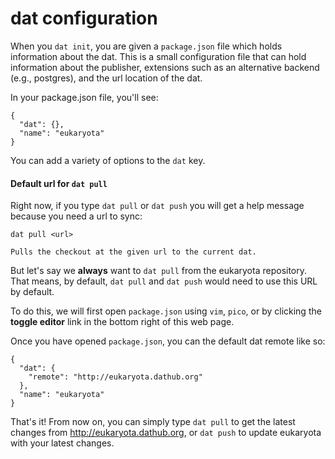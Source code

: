 # dat configuration

When you `dat init`, you are given a `package.json` file which holds information about the dat. This is a small configuration file that can hold information about the publisher, extensions such as an alternative backend (e.g., postgres), and the url location of the dat.

In your package.json file, you'll see:

```
{
  "dat": {},
  "name": "eukaryota"
}
```

You can add a variety of options to the `dat` key.

#### Default url for `dat pull`

Right now, if you type `dat pull` or `dat push` you will get a help message because you need a url to sync:

```
dat pull <url>

Pulls the checkout at the given url to the current dat.
```

But let's say we **always** want to `dat pull` from the eukaryota repository. That means, by default, `dat pull` and `dat push` would need to use this URL by default.

To do this, we will first open `package.json` using `vim`, `pico`, or by clicking the **toggle editor** link in the bottom right of this web page.

Once you have opened `package.json`, you can the default dat remote like so:

```
{
  "dat": {
    "remote": "http://eukaryota.dathub.org"
  },
  "name": "eukaryota"
}
```

That's it! From now on, you can simply type `dat pull` to get the latest changes from http://eukaryota.dathub.org, or `dat push` to update eukaryota with your latest changes.